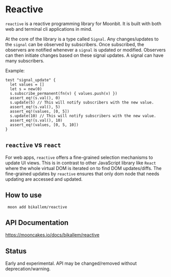 # Reactive
`reactive` is a reactive programming library for Moonbit. It is built with both web and terminal cli applications in mind. 

At the core of the library is a type called `Signal`. Any changes/updates to the `signal` can be observed by subscribers. Once subscribed, the observers are notified whenever a `signal` is updated or modified. Observers can then initiate changes based on 
these signal updates. A signal can have many subscribers.

Example:
```moonbit
test "signal_update" {
  let values = []
  let s = new(0)
  s.subscribe_permanent(fn(v) { values.push(v) })
  assert_eq!(s.val(), 0)
  s.update(5) // This will notify subscribers with the new value.
  assert_eq!(s.val(), 5)
  assert_eq!(values, [0, 5])
  s.update(10) // This will notify subscribers with the new value.
  assert_eq!(s.val(), 10)
  assert_eq!(values, [0, 5, 10])
}
```

## `reactive` vs `react`
For web apps, `reactive` offers a fine-grained selection mechanisms to update UI views. This is in contrast to other JavaScript library like `React` where the whole virtual DOM is iterated on to find DOM updates/diffs. The fine-grained updates by `reactive`
ensures that only dom node that needs updating are accessed and updated. 

## How to use
``` moon add bikallem/reactive```

## API Documentation
https://mooncakes.io/docs/bikallem/reactive

## Status
Early and experimental. API may be changed/removed without deprecation/warning.
